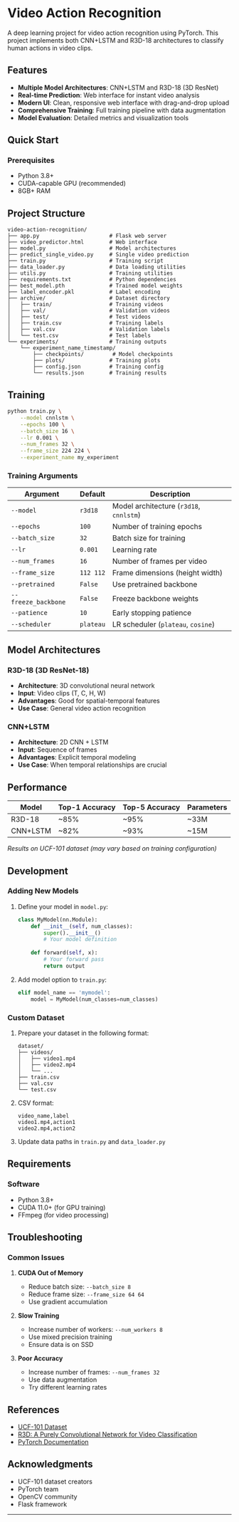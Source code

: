 # Video Action Recognition

A deep learning project for video action recognition using PyTorch. This project implements both CNN+LSTM and R3D-18 architectures to classify human actions in video clips.

## Features

- **Multiple Model Architectures**: CNN+LSTM and R3D-18 (3D ResNet)
- **Real-time Prediction**: Web interface for instant video analysis
- **Modern UI**: Clean, responsive web interface with drag-and-drop upload
- **Comprehensive Training**: Full training pipeline with data augmentation
- **Model Evaluation**: Detailed metrics and visualization tools

## Quick Start

### Prerequisites

- Python 3.8+
- CUDA-capable GPU (recommended)
- 8GB+ RAM

## Project Structure

```
video-action-recognition/
├── app.py                      # Flask web server
├── video_predictor.html        # Web interface
├── model.py                    # Model architectures
├── predict_single_video.py     # Single video prediction
├── train.py                    # Training script
├── data_loader.py              # Data loading utilities
├── utils.py                    # Training utilities
├── requirements.txt            # Python dependencies
├── best_model.pth              # Trained model weights
├── label_encoder.pkl           # Label encoding
├── archive/                    # Dataset directory
│   ├── train/                  # Training videos
│   ├── val/                    # Validation videos
│   ├── test/                   # Test videos
│   ├── train.csv               # Training labels
│   ├── val.csv                 # Validation labels
│   └── test.csv                # Test labels
└── experiments/                # Training outputs
    └── experiment_name_timestamp/
        ├── checkpoints/         # Model checkpoints
        ├── plots/              # Training plots
        ├── config.json         # Training config
        └── results.json        # Training results
```

## Training

```bash
python train.py \
    --model cnnlstm \
    --epochs 100 \
    --batch_size 16 \
    --lr 0.001 \
    --num_frames 32 \
    --frame_size 224 224 \
    --experiment_name my_experiment
```

### Training Arguments

| Argument | Default | Description |
|----------|---------|-------------|
| `--model` | `r3d18` | Model architecture (`r3d18`, `cnnlstm`) |
| `--epochs` | `100` | Number of training epochs |
| `--batch_size` | `32` | Batch size for training |
| `--lr` | `0.001` | Learning rate |
| `--num_frames` | `16` | Number of frames per video |
| `--frame_size` | `112 112` | Frame dimensions (height width) |
| `--pretrained` | `False` | Use pretrained backbone |
| `--freeze_backbone` | `False` | Freeze backbone weights |
| `--patience` | `10` | Early stopping patience |
| `--scheduler` | `plateau` | LR scheduler (`plateau`, `cosine`) |


## Model Architectures

### R3D-18 (3D ResNet-18)
- **Architecture**: 3D convolutional neural network
- **Input**: Video clips (T, C, H, W)
- **Advantages**: Good for spatial-temporal features
- **Use Case**: General video action recognition

### CNN+LSTM
- **Architecture**: 2D CNN + LSTM
- **Input**: Sequence of frames
- **Advantages**: Explicit temporal modeling
- **Use Case**: When temporal relationships are crucial

## Performance

| Model | Top-1 Accuracy | Top-5 Accuracy | Parameters |
|-------|----------------|----------------|------------|
| R3D-18 | ~85% | ~95% | ~33M |
| CNN+LSTM | ~82% | ~93% | ~15M |

*Results on UCF-101 dataset (may vary based on training configuration)*

## Development

### Adding New Models

1. Define your model in `model.py`:
   ```python
   class MyModel(nn.Module):
       def __init__(self, num_classes):
           super().__init__()
           # Your model definition
       
       def forward(self, x):
           # Your forward pass
           return output
   ```

2. Add model option to `train.py`:
   ```python
   elif model_name == 'mymodel':
       model = MyModel(num_classes=num_classes)
   ```

### Custom Dataset

1. Prepare your dataset in the following format:
   ```
   dataset/
   ├── videos/
   │   ├── video1.mp4
   │   ├── video2.mp4
   │   └── ...
   ├── train.csv
   ├── val.csv
   └── test.csv
   ```

2. CSV format:
   ```csv
   video_name,label
   video1.mp4,action1
   video2.mp4,action2
   ```

3. Update data paths in `train.py` and `data_loader.py`

## Requirements

### Software
- Python 3.8+
- CUDA 11.0+ (for GPU training)
- FFmpeg (for video processing)

## Troubleshooting

### Common Issues

1. **CUDA Out of Memory**
   - Reduce batch size: `--batch_size 8`
   - Reduce frame size: `--frame_size 64 64`
   - Use gradient accumulation

2. **Slow Training**
   - Increase number of workers: `--num_workers 8`
   - Use mixed precision training
   - Ensure data is on SSD

3. **Poor Accuracy**
   - Increase number of frames: `--num_frames 32`
   - Use data augmentation
   - Try different learning rates


## References

- [UCF-101 Dataset](https://www.crcv.ucf.edu/data/UCF101.php)
- [R3D: A Purely Convolutional Network for Video Classification](https://arxiv.org/abs/1711.11248)
- [PyTorch Documentation](https://pytorch.org/docs/)

## Acknowledgments

- UCF-101 dataset creators
- PyTorch team
- OpenCV community
- Flask framework

---

